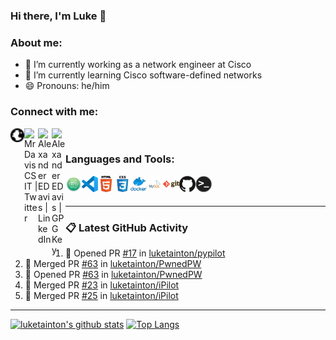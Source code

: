 ### Hi there, I'm Luke 👋

### About me:

- 🔭 I’m currently working as a network engineer at Cisco
- 🌱 I’m currently learning Cisco software-defined networks
- 😄 Pronouns: he/him

### Connect with me:

[<img align="left" alt="Website" width="22px" src="https://raw.githubusercontent.com/iconic/open-iconic/master/svg/globe.svg" />][website]
[<img align="left" alt="MrDavisCSIT | Twitter" width="22px" src="https://cdn.jsdelivr.net/npm/simple-icons@v3/icons/twitter.svg" />][twitter]
[<img align="left" alt="AlexanderEDavis | LinkedIn" width="22px" src="https://cdn.jsdelivr.net/npm/simple-icons@v3/icons/linkedin.svg" />][linkedin]
[<img align="left" alt="AlexanderEDavis | GPG Key" width="22px" src="https://simpleicons.org/icons/gnuprivacyguard.svg" />][pubkey]

<br />

### Languages and Tools:

<img align="left" alt="Atom" width="26px" src="https://raw.githubusercontent.com/github/explore/master/topics/atom/atom.png" />
<img align="left" alt="Visual Studio Code" width="26px" src="https://raw.githubusercontent.com/github/explore/master/topics/visual-studio-code/visual-studio-code.png" />
<img align="left" alt="HTML5" width="26px" src="https://raw.githubusercontent.com/github/explore/master/topics/html/html.png" />
<img align="left" alt="CSS3" width="26px" src="https://raw.githubusercontent.com/github/explore/master/topics/css/css.png" />
<img align="left" alt="Docker" width="26px" src="https://raw.githubusercontent.com/github/explore/master/topics/docker/docker.png" />
<img align="left" alt="MySQL" width="26px" src="https://raw.githubusercontent.com/github/explore/master/topics/mysql/mysql.png" />
<img align="left" alt="Git" width="26px" src="https://raw.githubusercontent.com/github/explore/master/topics/git/git.png" />
<img align="left" alt="GitHub" width="26px" src="https://raw.githubusercontent.com/github/explore/master/topics/github/github.png" />
<img align="left" alt="Terminal" width="26px" src="https://raw.githubusercontent.com/github/explore/master/topics/terminal/terminal.png" />

<br />
<br />

---

### 📋 Latest GitHub Activity
<!--START_SECTION:activity-->
1. 💪 Opened PR [#17](https://github.com/luketainton/pypilot/pull/17) in [luketainton/pypilot](https://github.com/luketainton/pypilot)
2. 🎉 Merged PR [#63](https://github.com/luketainton/PwnedPW/pull/63) in [luketainton/PwnedPW](https://github.com/luketainton/PwnedPW)
3. 💪 Opened PR [#63](https://github.com/luketainton/PwnedPW/pull/63) in [luketainton/PwnedPW](https://github.com/luketainton/PwnedPW)
4. 🎉 Merged PR [#23](https://github.com/luketainton/iPilot/pull/23) in [luketainton/iPilot](https://github.com/luketainton/iPilot)
5. 🎉 Merged PR [#25](https://github.com/luketainton/iPilot/pull/25) in [luketainton/iPilot](https://github.com/luketainton/iPilot)
<!--END_SECTION:activity-->

---

[![luketainton's github stats](https://github-readme-stats.vercel.app/api?username=luketainton&count_private=true&show_icons=true)](https://github.com/luketainton)
[![Top Langs](https://github-readme-stats.vercel.app/api/top-langs/?username=luketainton)](https://github.com/luketainton)

[website]: https://luke.tainton.uk
[twitter]: https://twitter.com/luketainton1
[linkedin]: https://www.linkedin.com/in/luketainton
[pubkey]: https://luke.tainton.uk/files/public.asc
